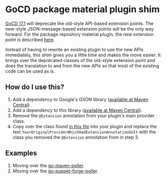 # GoCD package material plugin shim

[GoCD 17.1](https://www.go.cd) will deprecate the old-style API-based extension points. The
new-style JSON-message-based extension points will be the only way forward. For the package
repository material plugin, the new extension point is described
[here](https://developer.go.cd/current/writing_go_plugins/package_material/json_message_based_package_material_extension.html).

Instead of having to rewrite an existing plugin to use the new APIs immediately, this shim
gives you a little time and makes the move easier. It brings over the deprecated classes of the
old-style extension point and does the translation to and from the new APIs so that most of the
existing code can be used as is.

## How do I use this?

1. Add a dependency to Google's GSON library ([available at Maven Central](http://search.maven.org/#artifactdetails%7Ccom.google.code.gson%7Cgson%7C2.8.0%7Cjar)).
2. Add a dependency to this library ([available at Maven Central](http://search.maven.org/#artifactdetails%7Ccd.go.plugin%7Cgocd-package-material-plugin-shim%7C16.12.0%7Cjar)).
3. Remove the `@Extension` annotation from your plugin's main provider class.
4. Copy over the class found [in this file](https://github.com/gocd-contrib/gocd-package-material-plugin-shim/blob/master/examples/NewPackageMaterialProvider.java)
   into your plugin and replace the text `YourOriginalProviderWhichHadExtensionAnnotationOnIt` with the class you
   removed the `@Extension` annotation from in step 3.
   
## Examples

1. Moving over the [go-maven-poller](https://github.com/aresok/go-maven-poller/compare/master...arvindsv:make-it-work-with-gocd-17-1).
2. Moving over the [go-puppet-forge-poller](https://github.com/drrb/go-puppet-forge-poller/compare/drrb:master...arvindsv:make-it-work-with-gocd-17-1).
